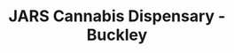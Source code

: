---
title: "JARS Cannabis Dispensary - Buckley"
url: /aurora/jars-cannabis-dispensary-buckley/
shop: cannabis
---